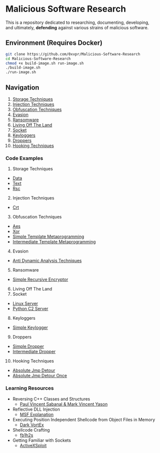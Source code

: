 # Malicious Software Research
This is a repository dedicated to researching, documenting, developing,  
and ultimately, **defending** against various strains of malicious software.

## Environment (Requires Docker)
```bash
git clone https://github.com/0xvpr/Malicious-Software-Research
cd Malicious-Software-Research
chmod +x build-image.sh run-image.sh
./build-image.sh
./run-image.sh
```

## Navigation
01. [Storage Techniques](storage-techniques)
02. [Injection Techniques](injection-techniques)
03. [Obfuscation Techniques](obfuscation-techniques)
04. [Evasion](evasion)
05. [Ransomware](ransomware)
06. [Living Off The Land](living-off-the-land)
07. [Socket](socket)
08. [Keyloggers](keyloggers)
09. [Droppers](droppers)
10. [Hooking Techniques](hooking-techniques)

### **Code Examples**
01. <a name='storage-techniques'>Storage Techniques</a>
  - <a href='https://github.com/0xvpr/Malicious-Software-Research/blob/main/01.storage-techniques/01.data'>Data</a>
  - <a href='https://github.com/0xvpr/Malicious-Software-Research/blob/main/01.storage-techniques/02.text'>Text</a>
  - <a href='https://github.com/0xvpr/Malicious-Software-Research/blob/main/01.storage-techniques/03.rsc'>Rsc</a>
02. <a name='injection-techniques'>Injection Techniques</a>
  - <a href='https://github.com/0xvpr/Malicious-Software-Research/blob/main/02.injection-techniques/01.crt'>Crt</a>
03. <a name='obfuscation-techniques'>Obfuscation Techniques</a>
  - <a href='https://github.com/0xvpr/Malicious-Software-Research/blob/main/03.obfuscation-techniques/01.aes'>Aes</a>
  - <a href='https://github.com/0xvpr/Malicious-Software-Research/blob/main/03.obfuscation-techniques/02.xor'>Xor</a>
  - <a href='https://github.com/0xvpr/Malicious-Software-Research/blob/main/03.obfuscation-techniques/03.simple-template-metaprogramming'>Simple Template Metaprogramming</a>
  - <a href='https://github.com/0xvpr/Malicious-Software-Research/blob/main/03.obfuscation-techniques/04.intermediate-template-metaprogramming'>Intermediate Template Metaprogramming</a>
04. <a name='evasion'>Evasion</a>
  - <a href='https://github.com/0xvpr/Malicious-Software-Research/blob/main/04.evasion/01.anti-dynamic-analysis-techniques'>Anti Dynamic Analysis Techniques</a>
05. <a name='ransomware'>Ransomware</a>
  - <a href='https://github.com/0xvpr/Malicious-Software-Research/blob/main/05.ransomware/01.simple-recursive-encryptor'>Simple Recursive Encryptor</a>
06. <a name='living-off-the-land'>Living Off The Land</a>
07. <a name='socket'>Socket</a>
  - <a href='https://github.com/0xvpr/Malicious-Software-Research/blob/main/07.socket/1.linux-server'>Linux Server</a>
  - <a href='https://github.com/0xvpr/Malicious-Software-Research/blob/main/07.socket/2.python-c2-server'>Python C2 Server</a>
08. <a name='keyloggers'>Keyloggers</a>
  - <a href='https://github.com/0xvpr/Malicious-Software-Research/blob/main/08.keyloggers/01.simple-keylogger'>Simple Keylogger</a>
09. <a name='droppers'>Droppers</a>
  - <a href='https://github.com/0xvpr/Malicious-Software-Research/blob/main/09.droppers/01.simple-dropper'>Simple Dropper</a>
  - <a href='https://github.com/0xvpr/Malicious-Software-Research/blob/main/09.droppers/02.intermediate-dropper'>Intermediate Dropper</a>
10. <a name='hooking-techniques'>Hooking Techniques</a>
  - <a href='https://github.com/0xvpr/Malicious-Software-Research/blob/main/10.hooking-techniques/01.absolute-jmp-detour'>Absolute Jmp Detour</a>
  - <a href='https://github.com/0xvpr/Malicious-Software-Research/blob/main/10.hooking-techniques/02.absolute-jmp-detour-once'>Absolute Jmp Detour Once</a>


### **Learning Resources**
- Reversing C++ Classes and Structures
    - <a href="https://www.blackhat.com/presentations/bh-dc-07/Sabanal_Yason/Paper/bh-dc-07-Sabanal_Yason-WP.pdf">Paul Vincent Sabanal & Mark Vincent Yason</a>
- Reflective DLL Injection  
    - <a href="https://github.com/rapid7/metasploit-framework/wiki/Using-ReflectiveDll-Injection">MSF Explanation</a>  
- Executing Position Independent Shellcode from Object Files in Memory
    - <a href="https://bruteratel.com/research/feature-update/2021/01/30/OBJEXEC/">Dark VortEx</a>  
- Shellcode Crafting  
    - <a href="https://www.exploit-db.com/docs/english/13610-building-your-own-ud-shellcodes-part-1.pdf">fb1h2s</a>
- Getting Familiar with Sockets
    - <a href="https://www.youtube.com/watch?v=xCEKzqLTvqg&t=1185s">ActiveXSploit</a>
